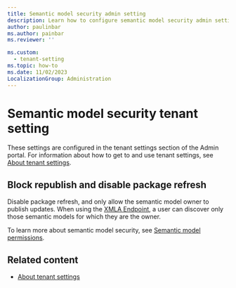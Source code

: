 ```yaml
---
title: Semantic model security admin setting
description: Learn how to configure semantic model security admin settings in Fabric.
author: paulinbar
ms.author: painbar
ms.reviewer: ''

ms.custom:
  - tenant-setting
ms.topic: how-to
ms.date: 11/02/2023
LocalizationGroup: Administration
---
```


# Semantic model security tenant setting

These settings are configured in the tenant settings section of the Admin portal. For information about how to get to and use tenant settings, see [About tenant settings](tenant-settings-index.md).

## Block republish and disable package refresh

Disable package refresh, and only allow the semantic model owner to publish updates. When using the [XMLA Endpoint](/power-bi/enterprise/service-premium-connect-tools), a user can discover only those semantic models for which they are the owner.

To learn more about semantic model security, see [Semantic model permissions](/power-bi/connect-data/service-datasets-permissions).

## Related content

* [About tenant settings](tenant-settings-index.md)
